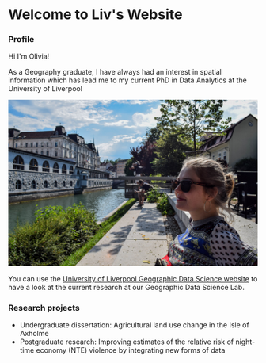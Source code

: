 # Welcome to Liv's Website

### **Profile**

Hi I'm Olivia! 

As a Geography graduate, I have always had an interest in spatial information which has lead me to my current PhD in Data Analytics at the University of Liverpool 


![Olivia Picture](DSC_1354-2.jpg)


You can use the [University of Liverpool Geographic Data Science website](https://www.liverpool.ac.uk/geographic-data-science/) to have a look at the current research at our Geographic Data Science Lab.

### Research projects 

* Undergraduate dissertation: Agricultural land use change in the Isle of Axholme
* Postgraduate research: Improving estimates of the relative risk of night-time economy (NTE) violence by integrating new forms of data 

